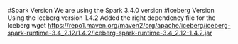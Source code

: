 #Spark Version
We are using the Spark 3.4.0 version
#Iceberg Version
Using the Iceberg version 1.4.2
Added the right dependency file for the Iceberg 
wget https://repo1.maven.org/maven2/org/apache/iceberg/iceberg-spark-runtime-3.4_2.12/1.4.2/iceberg-spark-runtime-3.4_2.12-1.4.2.jar

